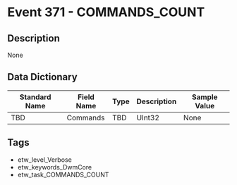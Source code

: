 # Event 371 - COMMANDS_COUNT

## Description
None

## Data Dictionary
|Standard Name|Field Name|Type|Description|Sample Value|
|---|---|---|---|---|
|TBD|Commands|TBD|UInt32|None|None|

## Tags
* etw_level_Verbose
* etw_keywords_DwmCore
* etw_task_COMMANDS_COUNT